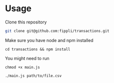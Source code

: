 # Usage

Clone this repository

```bash
git clone git@github.com:fippli/transactions.git
```

Make sure you have node and npm installed

```
cd transactions && npm install
```

You might need to run

```
chmod +x main.js
```

```bash
./main.js path/to/file.csv
```
